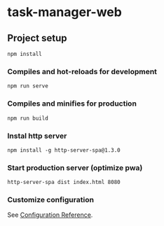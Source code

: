 # task-manager-web

## Project setup
```
npm install
```

### Compiles and hot-reloads for development
```
npm run serve
```

### Compiles and minifies for production
```
npm run build
```

### Instal http server
```
npm install -g http-server-spa@1.3.0
```

### Start production server (optimize pwa)
```
http-server-spa dist index.html 8080
```

### Customize configuration
See [Configuration Reference](https://cli.vuejs.org/config/).
